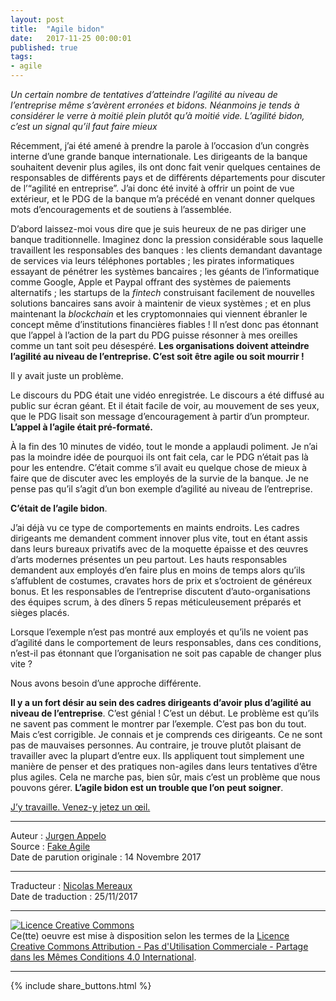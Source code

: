 ```yaml
---
layout: post
title:  "Agile bidon"
date:   2017-11-25 00:00:01
published: true
tags: 
- agile
---
```


_Un certain nombre de tentatives d’atteindre l’agilité au niveau de l’entreprise même s’avèrent erronées et bidons. Néanmoins je tends à considérer le verre à moitié plein plutôt qu’à moitié vide. L’agilité bidon, c’est un signal qu’il faut faire mieux_

Récemment, j’ai été amené à prendre la parole à l’occasion d’un congrès interne d’une grande banque internationale. Les dirigeants de la banque souhaitent devenir plus agiles, ils ont donc fait venir quelques centaines de responsables de différents pays et de différents départements pour discuter de l’“agilité en entreprise”. J’ai donc été invité à offrir un point de vue extérieur, et le PDG de la banque m’a précédé en venant donner quelques mots d’encouragements et de soutiens à l’assemblée.

D’abord laissez-moi vous dire que je suis heureux de ne pas diriger une banque traditionnelle. Imaginez donc la pression considérable sous laquelle travaillent les responsables des banques : les clients demandant davantage de services via leurs téléphones portables ; les pirates informatiques essayant de pénétrer les systèmes bancaires ; les géants de l’informatique comme Google, Apple et Paypal offrant des systèmes de paiements alternatifs ; les startups de la _fintech_ construisant facilement de nouvelles solutions bancaires sans avoir à maintenir de vieux systèmes ; et en plus maintenant la _blockchain_ et les cryptomonnaies qui viennent ébranler le concept même d’institutions financières fiables ! Il n’est donc pas étonnant que l’appel à l’action de la part du PDG puisse résonner à mes oreilles comme un tant soit peu désespéré. **Les organisations doivent atteindre l’agilité au niveau de l’entreprise. C’est soit être agile ou soit mourrir !**

Il y avait juste un problème.

Le discours du PDG était une vidéo enregistrée. Le discours a été diffusé au public sur écran géant. Et il était facile de voir, au mouvement de ses yeux, que le PDG lisait son message d’encouragement à partir d’un prompteur. **L’appel à l’agile était pré-formaté.**

À la fin des 10 minutes de vidéo, tout le monde a applaudi poliment. Je n’ai pas la moindre idée de pourquoi ils ont fait cela, car le PDG n’était pas là pour les entendre. C’était comme s’il avait eu quelque chose de mieux à faire que de discuter avec les employés de la survie de la banque. Je ne pense pas qu’il s’agit d’un bon exemple d’agilité au niveau de l’entreprise.

**C’était de l’agile bidon**.

J’ai déjà vu ce type de comportements en maints endroits. Les cadres dirigeants me demandent comment innover plus vite, tout en étant assis dans leurs bureaux privatifs avec de la moquette épaisse et des œuvres d’arts modernes présentes un peu partout. Les hauts responsables demandent aux employés d’en faire plus en moins de temps alors qu’ils s’affublent de costumes, cravates hors de prix et s’octroient de généreux bonus. Et les responsables de l’entreprise discutent d’auto-organisations des équipes scrum, à des dîners 5 repas méticuleusement préparés et sièges placés.

Lorsque l’exemple n’est pas montré aux employés et qu’ils ne voient pas d’agilité dans le comportement de leurs responsables, dans ces conditions, n’est-il pas étonnant que l’organisation ne soit pas capable de changer plus vite ?

Nous avons besoin d’une approche différente.

**Il y a un fort désir au sein des cadres dirigeants d’avoir plus d’agilité au niveau de l’entreprise**. C’est génial ! C’est un début. Le problème est qu’ils ne savent pas comment le montrer par l’exemple. C’est pas bon du tout. Mais c’est corrigible. Je connais et je comprends ces dirigeants. Ce ne sont pas de mauvaises personnes. Au contraire, je trouve plutôt plaisant de travailler avec la plupart d’entre eux. Ils appliquent tout simplement une manière de penser et des pratiques non-agiles dans leurs tentatives d’être plus agiles. Cela ne marche pas, bien sûr, mais c’est un problème que nous pouvons gérer. **L’agile bidon est un trouble que l’on peut soigner**. 

[J’y travaille. Venez-y jetez un œil.](http://bit.ly/agilityscales-blog-14nov17-noopnl)

---
Auteur : [Jurgen Appelo](http://jurgenappelo.com/about/)  
Source : [Fake Agile](http://noop.nl/2017/11/fake-agile.html)  
Date de parution originale : 14 Novembre 2017  

---
Traducteur : [Nicolas Mereaux](http://www.les-traducteurs-agiles.org/traducteurs/)  
Date de traduction : 25/11/2017  

---

<a rel="license" href="http://creativecommons.org/licenses/by-nc-sa/4.0/"><img alt="Licence Creative Commons" style="border-width:0" src="http://i.creativecommons.org/l/by-nc-sa/4.0/88x31.png" /></a><br />Ce(tte) oeuvre est mise à disposition selon les termes de la <a rel="license" href="http://creativecommons.org/licenses/by-nc-sa/4.0/">Licence Creative Commons Attribution - Pas d'Utilisation Commerciale - Partage dans les Mêmes Conditions 4.0 International</a>.

---

{% include share_buttons.html %}

